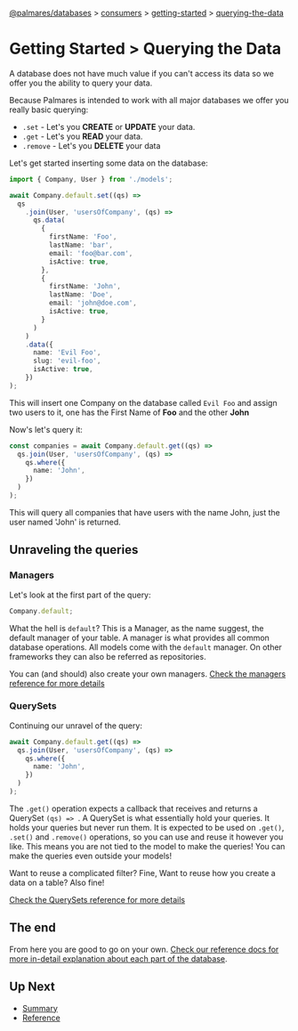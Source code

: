 [@palmares/databases](https://github.com/palmaresHQ/palmares/blob/main/packages/databases/docs/introduction.md) >
[consumers](https://github.com/palmaresHQ/palmares/blob/main/packages/databases/docs/consumers/summary.md) >
[getting-started](https://github.com/palmaresHQ/palmares/blob/main/packages/databases/docs/consumers/getting-started/summary.md) >
[querying-the-data](https://github.com/palmaresHQ/palmares/blob/main/packages/databases/docs/consumers/getting-started/querying-the-data.md)

# Getting Started > Querying the Data

A database does not have much value if you can't access its data so we offer you the ability to query your data.

Because Palmares is intended to work with all major databases we offer you really basic querying:

- `.set` - Let's you **CREATE** or **UPDATE** your data.
- `.get` - Let's you **READ** your data.
- `.remove` - Let's you **DELETE** your data

Let's get started inserting some data on the database:

```ts
import { Company, User } from './models';

await Company.default.set((qs) =>
  qs
    .join(User, 'usersOfCompany', (qs) =>
      qs.data(
        {
          firstName: 'Foo',
          lastName: 'bar',
          email: 'foo@bar.com',
          isActive: true,
        },
        {
          firstName: 'John',
          lastName: 'Doe',
          email: 'john@doe.com',
          isActive: true,
        }
      )
    )
    .data({
      name: 'Evil Foo',
      slug: 'evil-foo',
      isActive: true,
    })
);
```

This will insert one Company on the database called `Evil Foo` and assign two users to it, one has the First Name of **Foo** and the other **John**

Now's let's query it:

```ts
const companies = await Company.default.get((qs) =>
  qs.join(User, 'usersOfCompany', (qs) =>
    qs.where({
      name: 'John',
    })
  )
);
```

This will query all companies that have users with the name John, just the user named 'John' is returned.

## Unraveling the queries

### Managers

Let's look at the first part of the query:

```ts
Company.default;
```

What the hell is `default`? This is a Manager, as the name suggest, the default manager of your table. A manager is what provides all common database operations. All models come with the `default` manager. On other frameworks they can also be referred as repositories.

You can (and should) also create your own managers. [Check the managers reference for more details](https://github.com/palmaresHQ/palmares/blob/main/packages/databases/docs/consumers/reference/managers.md)

### QuerySets

Continuing our unravel of the query:

```ts
await Company.default.get((qs) =>
  qs.join(User, 'usersOfCompany', (qs) =>
    qs.where({
      name: 'John',
    })
  )
);
```

The `.get()` operation expects a callback that receives and returns a QuerySet `(qs) => `. A QuerySet is what essentially hold your queries. It holds your queries but never run them. It is expected to be used on `.get()`, `.set()` and `.remove()` operations, so you can use and reuse it however you like. This means you are not tied to the model to make the queries! You can make the queries even outside your models!

Want to reuse a complicated filter? Fine, Want to reuse how you create a data on a table? Also fine!

[Check the QuerySets reference for more details](https://github.com/palmaresHQ/palmares/blob/main/packages/databases/docs/consumers/reference/querysets.md)

## The end

From here you are good to go on your own. [Check our reference docs for more in-detail explanation about each part of the database](https://github.com/palmaresHQ/palmares/blob/main/packages/databases/docs/consumers/reference/summary.md).

## Up Next

- [Summary](https://github.com/palmaresHQ/palmares/blob/main/packages/databases/docs/consumers/summary.md)
- [Reference](https://github.com/palmaresHQ/palmares/blob/main/packages/databases/docs/consumers/reference/summary.md)
